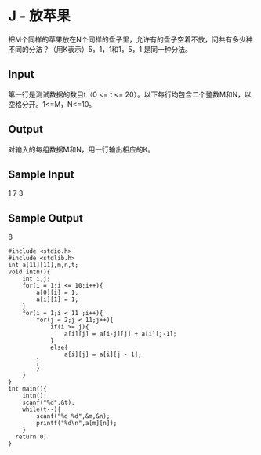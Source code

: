 # J - 放苹果 
把M个同样的苹果放在N个同样的盘子里，允许有的盘子空着不放，问共有多少种不同的分法？（用K表示）5，1，1和1，5，1 是同一种分法。 
## Input
第一行是测试数据的数目t（0 <= t <= 20）。以下每行均包含二个整数M和N，以空格分开。1<=M，N<=10。 
## Output
对输入的每组数据M和N，用一行输出相应的K。 
## Sample Input
1
7 3
## Sample Output
8
```
#include <stdio.h>
#include <stdlib.h>
int a[11][11],m,n,t;
void intn(){
	int i,j;
	for(i = 1;i <= 10;i++){
		a[0][i] = 1;
		a[i][1] = 1;
	}
	for(i = 1;i < 11 ;i++){
		for(j = 2;j < 11;j++){
			if(i >= j){
				a[i][j] = a[i-j][j] + a[i][j-1];
			}
			else{
				a[i][j] = a[i][j - 1];
		}
		}
	}
}
int main(){
	intn();
	scanf("%d",&t);
	while(t--){
		scanf("%d %d",&m,&n);
		printf("%d\n",a[m][n]);
	}
  return 0;
}
```
